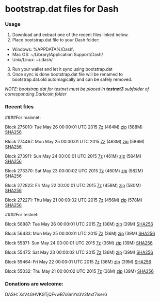 # bootstrap.dat files for Dash

### Usage

1. Download and extract one of the recent files linked below.
2. Place bootstrap.dat file to your Dash folder:
 - Windows: %APPDATA%\Dash\
 - Mac OS: ~/Library/Application Support/Dash/
 - Unix/Linux: ~/.dash/
3. Run your wallet and let it sync using bootstrap.dat
4. Once sync is done bootstrap.dat file will be renamed to bootstrap.dat.old automagically and can be safely removed.

_NOTE: bootstrap.dat for testnet must be placed in **testnet3** subfolder of corresponding Darkcoin folder_

### Recent files

####For mainnet:

Block 275010: Tue May 26 00:00:01 UTC 2015 [7z](https://transfer.sh/16w3vs/bootstrap.dat.20150526.7z) (464M) [zip](https://transfer.sh/uvl1T/bootstrap.dat.20150526.zip) (588M) [SHA256](https://transfer.sh/12cUZH/sha256.txt)

Block 274467: Mon May 25 00:00:01 UTC 2015 [7z](https://transfer.sh/190QEj/bootstrap.dat.20150525.7z) (463M) [zip](https://transfer.sh/UOrcj/bootstrap.dat.20150525.zip) (586M) [SHA256](https://transfer.sh/u0RQR/sha256.txt)

Block 273911: Sun May 24 00:00:01 UTC 2015 [7z](https://transfer.sh/14Ujcs/bootstrap.dat.20150524.7z) (461M) [zip](https://transfer.sh/kAbiP/bootstrap.dat.20150524.zip) (584M) [SHA256](https://transfer.sh/ViQDT/sha256.txt)

Block 273370: Sat May 23 00:00:02 UTC 2015 [7z](https://transfer.sh/ARjyQ/bootstrap.dat.20150523.7z) (460M) [zip](https://transfer.sh/sXMMD/bootstrap.dat.20150523.zip) (582M) [SHA256](https://transfer.sh/H67sp/sha256.txt)

Block 272823: Fri May 22 00:00:01 UTC 2015 [7z](https://transfer.sh/76Ovy/bootstrap.dat.20150522.7z) (458M) [zip](https://transfer.sh/hpvHB/bootstrap.dat.20150522.zip) (580M) [SHA256](https://transfer.sh/2Zd4R/sha256.txt)

Block 272271: Thu May 21 00:00:02 UTC 2015 [7z](https://transfer.sh/wKLTo/bootstrap.dat.20150521.7z) (456M) [zip](https://transfer.sh/10hK23/bootstrap.dat.20150521.zip) (578M) [SHA256](https://transfer.sh/XevV2/sha256.txt)

####For testnet:

Block 56887: Tue May 26 00:00:01 UTC 2015 [7z](https://transfer.sh/Nzoar/bootstrap.dat.20150526.7z) (36M) [zip](https://transfer.sh/UAYFu/bootstrap.dat.20150526.zip) (39M) [SHA256](https://transfer.sh/XhGij/sha256.txt)

Block 56433: Mon May 25 00:00:01 UTC 2015 [7z](https://transfer.sh/PHqNu/bootstrap.dat.20150525.7z) (36M) [zip](https://transfer.sh/qlX1C/bootstrap.dat.20150525.zip) (39M) [SHA256](https://transfer.sh/vsyd4/sha256.txt)

Block 55871: Sun May 24 00:00:01 UTC 2015 [7z](https://transfer.sh/bC3sU/bootstrap.dat.20150524.7z) (36M) [zip](https://transfer.sh/TNzAu/bootstrap.dat.20150524.zip) (39M) [SHA256](https://transfer.sh/oca21/sha256.txt)

Block 55475: Sat May 23 00:00:02 UTC 2015 [7z](https://transfer.sh/18TEw6/bootstrap.dat.20150523.7z) (36M) [zip](https://transfer.sh/NVvMw/bootstrap.dat.20150523.zip) (39M) [SHA256](https://transfer.sh/XEZ8H/sha256.txt)

Block 55464: Fri May 22 00:00:01 UTC 2015 [7z](https://transfer.sh/sDkan/bootstrap.dat.20150522.7z) (36M) [zip](https://transfer.sh/16rI59/bootstrap.dat.20150522.zip) (39M) [SHA256](https://transfer.sh/1bqeac/sha256.txt)

Block 55032: Thu May 21 00:00:02 UTC 2015 [7z](https://transfer.sh/19lxfj/bootstrap.dat.20150521.7z) (36M) [zip](https://transfer.sh/Ob20I/bootstrap.dat.20150521.zip) (39M) [SHA256](https://transfer.sh/yI9SE/sha256.txt)

### Donations are welcome:

DASH: XsV4GHVKGTjQFvwB7c6mYsGV3Mxf7iser6
